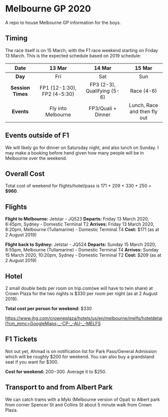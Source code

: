 # Melbourne GP 2020
A repo to house Melbourne GP information for the boys.

## Timing
The race itself is on 15 March, with the F1 race weekend starting on Friday 13 March. This is the expected schedule based on 2019 schedule:

|**Date**|13 Mar|14 Mar|15 Mar|
|:-:|:-:|:-:|:-:|
|**Day**|Fri|Sat|Sun|
|**Session Times**|FP1 (12-1:30), FP2 (4-5:30)|FP3 (2-3), Qualifying (5-6)|Race (4-6)|
|**Events**|Fly into Melbourne|FP3/Quali + Dinner|Lunch, Race and then fly out|

## Events outside of F1
We will likely go for dinner on Satursday night, and also lunch on Sunday. I may make a booking before hand given how many people will be in Melbourne over the weekend.

## Overall Cost
Total cost of weekend for flights/hotel/pass is 171 + 209 + 330 + 250 = **$960**.

## Flights

**Flight to Melbourne:** Jetstar - JQ523
**Departs:** Friday 13 March 2020, 6:45pm, Sydney - Domestic Terminal T2
**Arrives:** Friday 13 March 2020, 8:20pm, Melbourne (Tullamarine) - Domestic Terminal T4
**Cost:** $171 (as at 2 August 2019)

**Flight back to Sydney:** Jetstar - JQ524
**Departs:** Sunday 15 March 2020, 8:55pm, Melbourne (Tullamarine) - Domestic Terminal T4
**Arrives:** Sunday 15 March 2020, 10:20pm, Sydney - Domestic Terminal T2
**Cost:** $209 (as at 2 August 2019)

## Hotel
2 small double beds per room on trip.com(we will have to twin share) at Crown Plaza for the two nights is $330 per room per night (as at 2 August 2019).

**Total cost per person for weekend:** $330

https://www.ihg.com/crowneplaza/hotels/us/en/melbourne/melfs/hoteldetail?cm_mmc=GoogleMaps-_-CP-_-AU-_-MELFS

## F1 Tickets
Not out yet, Ahmad is on notification list for Park Pass/General Admission which will be roughly $200 for weekend. You can also buy a grandstand seat if you want for $300.

**Cost for weekend:** $200-$300. Average it to $250.

## Transport to and from Albert Park
We can catch trams with a Myki (Melbourne version of Opal) to Albert park from corner Spencer St and Collins St about 5 minute walk from Crown Plaza.
